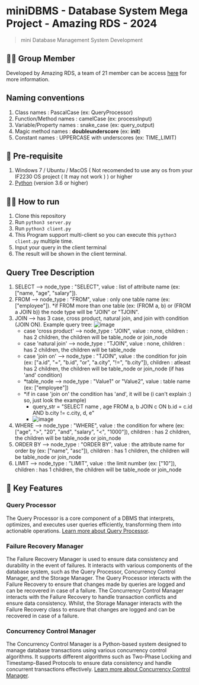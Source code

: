 # miniDBMS - Database System Mega Project - Amazing RDS - 2024
> mini Database Management System Development

## 🏋️‍♀️ Group Member
Developed by Amazing RDS, a team of 21 member can be access [here](./docs/member.md) for more information.


## Naming conventions

1. Class names : PascalCase (ex: QueryProcessor)
2. Function/Method names : camelCase (ex: processInput)
3. Variable/Property names : snake_case (ex: query_output)
4. Magic method names : **doubleunderscore** (ex: **init**)
5. Constant names : UPPERCASE with underscores (ex: TIME_LIMIT)


## 📑 Pre-requisite

1. Windows 7 / Ubuntu / MacOS ( Not recomended to use any os from your IF2230 OS project ( It may not work ) ) or higher
2. [Python](https://www.python.org/) (version 3.6 or higher)

##  🏃‍♂ How to run

1. Clone this repository
2. Run `python3 server.py`
3. Run `python3 client.py`
4. This Program support multi-client so you can execute this `python3 client.py` multiple time.
5. Input your query in the client terminal
6. The result will be shown in the client terminal.

## Query Tree Description

1. SELECT --> node_type : "SELECT", value : list of attribute name (ex: ["name, "age", "salary"]).
2. FROM --> node_type : "FROM", value : only one table name (ex: ["employee"]). \*if FROM more than one table (ex: (FROM a, b) or (FROM a JOIN b)) the node type will be "JOIN" or "TJOIN".
3. JOIN --> has 3 case, cross product, natural join, and join with condition (JOIN ON). Example query tree:
   ![image](https://github.com/user-attachments/assets/fe099fb0-6d91-466e-ad28-abe40cbe8af8)
   - case 'cross product' --> node_type : "JOIN", value : none, children : has 2 children, the children will be table_node or join_node
   - case 'natural join' --> node_type : "TJOIN", value : none, children : has 2 children, the children will be table_node
   - case 'join on' --> node_type : "TJOIN", value : the condition for join (ex: ["a.id", "=", "b.id", "or", "a.city", "!=", "b.city"]), children : atleast has 2 children, the children will be table_node or join_node (if has 'and' condition)
   - \*table_node --> node_type : "Value1" or "Value2", value : table name (ex: ["employee"])
   - \*if in case 'join on' the condition has 'and', it will be (i can't explain :) so, just look the example)
     - query_str = "SELECT name , age FROM a, b JOIN c ON b.id = c.id AND b.city != c.city, d, e"
     - ![image](https://github.com/user-attachments/assets/6f31923f-dc21-4755-9afa-e9d239146c80)
4. WHERE --> node_type : "WHERE", value : the condition for where (ex: ["age", ">", "20", "and", "salary", "<", "1000"]), children : has 2 children, the children will be table_node or join_node
5. ORDER BY --> node_type : "ORDER BY", value : the attribute name for order by (ex: ["name", "asc"]), children : has 1 children, the children will be table_node or join_node
6. LIMIT --> node_type : "LIMIT", value : the limit number (ex: ["10"]), children : has 1 children, the children will be table_node or join_node

## ️🔑 Key Features
### Query Processor
The Query Processor is a core component of a DBMS that interprets, optimizes, and executes user queries efficiently, transforming them into actionable operations. [Learn more about Query Processor](./QueryProcessor/README.md).

### Failure Recovery Manager
The Failure Recovery Manager is used to ensure data consistency and durability in the event of failures. It interacts with various components of the database system, such as the Query Processor, Concurrency Control Manager, and the Storage Manager. The Query Processor interacts with the Failure Recovery to ensure that changes made by queries are logged and can be recovered in case of a failure. The Concurrency Control Manager interacts with the Failure Recovery to handle transaction conflicts and ensure data consistency. Whilst, the Storage Manager interacts with the Failure Recovery class to ensure that changes are logged and can be recovered in case of a failure.

### Concurrency Control Manager
The Concurrency Control Manager is a Python-based system designed to manage database transactions using various concurrency control algorithms. It supports different algorithms such as Two-Phase Locking and Timestamp-Based Protocols to ensure data consistency and handle concurrent transactions effectively. [Learn more about Concurrency Control Manager](./ConcurrencyControlManager/README.md).
